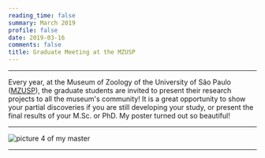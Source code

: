 ```yaml
--- 
reading_time: false
summary: March 2019
profile: false
date: 2019-03-16
comments: false
title: Graduate Meeting at the MZUSP
---
```

---

Every year, at the Museum of Zoology of the University of São Paulo ([MZUSP](https://www.mz.usp.br)), the graduate students are invited to present their research projects to all the museum's community! It is a great opportunity to show your partial discoveries if you are still developing your study, or present the final results of your M.Sc. or PhD. My poster turned out so beautiful!

---
![picture 4 of my master](https://raw.githubusercontent.com/rosanafcunha/rosanafcunha/master/content/post/getting-started/3.jpg "mzusp")

---
